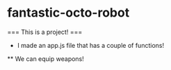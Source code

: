 # fantastic-octo-robot

=== This is a project! ===
* I made an app.js file that has a couple of functions!

** We can equip weapons!
